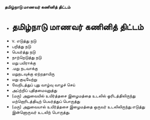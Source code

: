 **தமிழ்நாடு மாணவர் கணினித் திட்டம்**
- # தமிழ்நாடு மாணவர் கணினித் திட்டம்
- v. எடுத்து நடு
- பறித்து நடு
- பெயர்த்து நடு
- நாற்றெடுத்து நடு
- மறு பயிராக்கு
- .மறு நடவாக்கு
- மறுநடவுக்கு ஏற்றதாயிரு
- மறு குடியேற்று
- வேறிடத்துப் புது வாழ்வு வாழச் செய்
- அப்ற்றிப் புதிதமைவுறுத்து
- (மரு) அறுவையில் உயிர்த்தசை இழைமத்தை உடலில் ஓரிடத்திலிருந்து மற்றொரிடத்திடிற் பெயர்த்துப் பொருத்து
- (மரு) அறுவையால் உயிர்த்தசை இழைமத்தை ஒருவர் உடலிலிருந்து.எடுத்து இன்னொருவர் உடலிற் பொருத்து.

